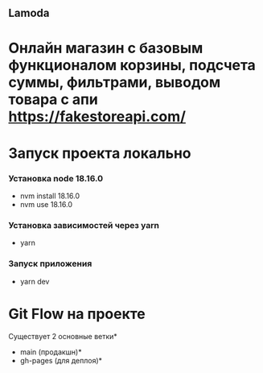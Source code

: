 ## Lamoda
# Онлайн магазин с базовым функционалом корзины, подсчета суммы, фильтрами, выводом товара с апи  https://fakestoreapi.com/

# Запуск проекта локально

### Установка node 18.16.0
- nvm install 18.16.0
- nvm use 18.16.0

### Установка зависимостей через yarn
- yarn

### Запуск приложения 
- yarn dev

# Git Flow на проекте
Существует 2 основные ветки* 
- main (продакшн)*
- gh-pages (для деплоя)*
